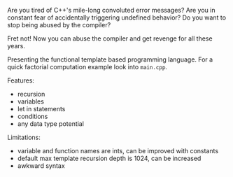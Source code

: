 Are you tired of C++'s mile-long convoluted error messages?
Are you in constant fear of accidentally triggering undefined behavior?
Do you want to stop being abused by the compiler?

Fret not! Now you can abuse the compiler and get revenge for all these years.

Presenting the functional template based programming language.
For a quick factorial computation example look into ```main.cpp```.

Features:
 - recursion
 - variables
 - let in statements
 - conditions
 - any data type potential

Limitations:
 - variable and function names are ints, can be improved with constants
 - default max template recursion depth is 1024, can be increased
 - awkward syntax

